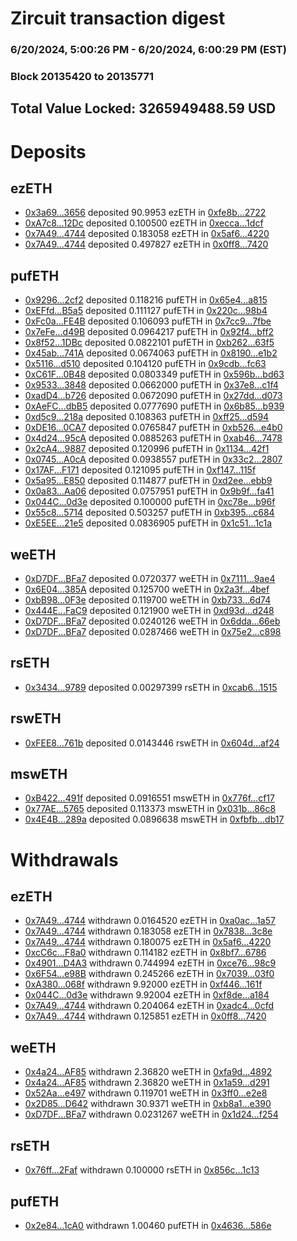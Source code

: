 # Zircuit transaction digest
### 6/20/2024, 5:00:26 PM - 6/20/2024, 6:00:29 PM (EST)
### Block 20135420 to 20135771

## Total Value Locked: 3265949488.59 USD

# Deposits
## ezETH
- [0x3a69...3656](https://etherscan.io/address/0x3a6964CcaA0d06D1d3a31e637da89B7A25153656) deposited 90.9953 ezETH in [0xfe8b...2722](https://etherscan.io/tx/0x3a6964CcaA0d06D1d3a31e637da89B7A25153656)
- [0xA7c8...12Dc](https://etherscan.io/address/0xA7c89fF2611619d1BC57c3e3D14c652072Ee12Dc) deposited 0.100500 ezETH in [0xecca...1dcf](https://etherscan.io/tx/0xA7c89fF2611619d1BC57c3e3D14c652072Ee12Dc)
- [0x7A49...4744](https://etherscan.io/address/0x7A493Be5c2ce014cD049Bf178a1ac0Db1B434744) deposited 0.183058 ezETH in [0x5af6...4220](https://etherscan.io/tx/0x7A493Be5c2ce014cD049Bf178a1ac0Db1B434744)
- [0x7A49...4744](https://etherscan.io/address/0x7A493Be5c2ce014cD049Bf178a1ac0Db1B434744) deposited 0.497827 ezETH in [0x0ff8...7420](https://etherscan.io/tx/0x7A493Be5c2ce014cD049Bf178a1ac0Db1B434744)
## pufETH
- [0x9296...2cf2](https://etherscan.io/address/0x9296E96459729a3a0c4b2dca5C937A29aF202cf2) deposited 0.118216 pufETH in [0x65e4...a815](https://etherscan.io/tx/0x9296E96459729a3a0c4b2dca5C937A29aF202cf2)
- [0xEFfd...B5a5](https://etherscan.io/address/0xEFfdBC85c2fF462fec09c3b0ce3e2A48CA54B5a5) deposited 0.111127 pufETH in [0x220c...98b4](https://etherscan.io/tx/0xEFfdBC85c2fF462fec09c3b0ce3e2A48CA54B5a5)
- [0xFc0a...FE4B](https://etherscan.io/address/0xFc0ad5A260C7d868Da07D193E05549F4275CFE4B) deposited 0.106093 pufETH in [0x7cc9...7fbe](https://etherscan.io/tx/0xFc0ad5A260C7d868Da07D193E05549F4275CFE4B)
- [0x7eFe...d49B](https://etherscan.io/address/0x7eFe093B5B6718b594320aF099e5e2Ef805dd49B) deposited 0.0964217 pufETH in [0x92f4...bff2](https://etherscan.io/tx/0x7eFe093B5B6718b594320aF099e5e2Ef805dd49B)
- [0x8f52...1DBc](https://etherscan.io/address/0x8f529128d78185e2Af3Ecd844b5324c19f5a1DBc) deposited 0.0822101 pufETH in [0xb262...63f5](https://etherscan.io/tx/0x8f529128d78185e2Af3Ecd844b5324c19f5a1DBc)
- [0x45ab...741A](https://etherscan.io/address/0x45abcA4B94e49c3077A3b6Ed8bFDb3a9BE5A741A) deposited 0.0674063 pufETH in [0x8190...e1b2](https://etherscan.io/tx/0x45abcA4B94e49c3077A3b6Ed8bFDb3a9BE5A741A)
- [0x5116...d510](https://etherscan.io/address/0x5116A393e9458b6530f2940fFF38Abbe8CA1d510) deposited 0.104120 pufETH in [0x9cdb...fc63](https://etherscan.io/tx/0x5116A393e9458b6530f2940fFF38Abbe8CA1d510)
- [0xC61F...0B48](https://etherscan.io/address/0xC61F33B912214211c328E9CD6446Bc84a2F10B48) deposited 0.0803349 pufETH in [0x596b...bd63](https://etherscan.io/tx/0xC61F33B912214211c328E9CD6446Bc84a2F10B48)
- [0x9533...3848](https://etherscan.io/address/0x953307d225850F6f8C0e443d73b51F58f0753848) deposited 0.0662000 pufETH in [0x37e8...c1f4](https://etherscan.io/tx/0x953307d225850F6f8C0e443d73b51F58f0753848)
- [0xadD4...b726](https://etherscan.io/address/0xadD4183B1E6F1103166fA94289b841781db4b726) deposited 0.0672090 pufETH in [0x27dd...d073](https://etherscan.io/tx/0xadD4183B1E6F1103166fA94289b841781db4b726)
- [0xAeFC...dbB5](https://etherscan.io/address/0xAeFC84c6A24f0D3054D9bc2B1e8e85996308dbB5) deposited 0.0777690 pufETH in [0x6b85...b939](https://etherscan.io/tx/0xAeFC84c6A24f0D3054D9bc2B1e8e85996308dbB5)
- [0xd5c9...218a](https://etherscan.io/address/0xd5c9710724cd303e99ad3568c78EE6B7dca2218a) deposited 0.108363 pufETH in [0xff25...d594](https://etherscan.io/tx/0xd5c9710724cd303e99ad3568c78EE6B7dca2218a)
- [0xDE16...0CA7](https://etherscan.io/address/0xDE16b63BCcB2778831a3Cbb4b420266690A80CA7) deposited 0.0765847 pufETH in [0xb526...e4b0](https://etherscan.io/tx/0xDE16b63BCcB2778831a3Cbb4b420266690A80CA7)
- [0x4d24...95cA](https://etherscan.io/address/0x4d240e68ca454CFdA470c9024BC4cC0B965e95cA) deposited 0.0885263 pufETH in [0xab46...7478](https://etherscan.io/tx/0x4d240e68ca454CFdA470c9024BC4cC0B965e95cA)
- [0x2cA4...9887](https://etherscan.io/address/0x2cA4dDaF8Dcc712504D993F73Ba22D5021009887) deposited 0.120996 pufETH in [0x1134...42f1](https://etherscan.io/tx/0x2cA4dDaF8Dcc712504D993F73Ba22D5021009887)
- [0x0745...A0cA](https://etherscan.io/address/0x0745736aAdc1270c44E82DCF5EE3b3Af79A2A0cA) deposited 0.0938557 pufETH in [0x33c2...2807](https://etherscan.io/tx/0x0745736aAdc1270c44E82DCF5EE3b3Af79A2A0cA)
- [0x17AF...F171](https://etherscan.io/address/0x17AF255d894e789D6785C24E5C3E198f3087F171) deposited 0.121095 pufETH in [0xf147...115f](https://etherscan.io/tx/0x17AF255d894e789D6785C24E5C3E198f3087F171)
- [0x5a95...E850](https://etherscan.io/address/0x5a955de0F27E54b02E0248DF3094A76dE8C4E850) deposited 0.114877 pufETH in [0xd2ee...ebb9](https://etherscan.io/tx/0x5a955de0F27E54b02E0248DF3094A76dE8C4E850)
- [0x0a83...Aa06](https://etherscan.io/address/0x0a839A3f8e78a34Ac6d64Bb0C1AdC11372f0Aa06) deposited 0.0757951 pufETH in [0x9b9f...fa41](https://etherscan.io/tx/0x0a839A3f8e78a34Ac6d64Bb0C1AdC11372f0Aa06)
- [0x044C...0d3e](https://etherscan.io/address/0x044Cfe55E8dc1C0BCC50dEaE8d49cEd47AEf0d3e) deposited 0.100000 pufETH in [0xc78e...b96f](https://etherscan.io/tx/0x044Cfe55E8dc1C0BCC50dEaE8d49cEd47AEf0d3e)
- [0x55c8...5714](https://etherscan.io/address/0x55c86fdFFe4Beb04100c3530B9698A4DD96d5714) deposited 0.503257 pufETH in [0xb395...c684](https://etherscan.io/tx/0x55c86fdFFe4Beb04100c3530B9698A4DD96d5714)
- [0xE5EE...21e5](https://etherscan.io/address/0xE5EE73c737401F1696D2cB463d4c32C632DF21e5) deposited 0.0836905 pufETH in [0x1c51...1c1a](https://etherscan.io/tx/0xE5EE73c737401F1696D2cB463d4c32C632DF21e5)
## weETH
- [0xD7DF...BFa7](https://etherscan.io/address/0xD7DF7E085214743530afF339aFC420c7c720BFa7) deposited 0.0720377 weETH in [0x7111...9ae4](https://etherscan.io/tx/0xD7DF7E085214743530afF339aFC420c7c720BFa7)
- [0x6E04...385A](https://etherscan.io/address/0x6E04697da399547c94d2a201B4dab57A4a5A385A) deposited 0.125700 weETH in [0x2a3f...4bef](https://etherscan.io/tx/0x6E04697da399547c94d2a201B4dab57A4a5A385A)
- [0xbB98...0F3e](https://etherscan.io/address/0xbB98Ba2C09c20eCFD9E1dB8c4D832Be8BC150F3e) deposited 0.119700 weETH in [0xb733...6d74](https://etherscan.io/tx/0xbB98Ba2C09c20eCFD9E1dB8c4D832Be8BC150F3e)
- [0x444E...FaC9](https://etherscan.io/address/0x444ECf5Ed688F1e27e7B38D46BEDb02e5152FaC9) deposited 0.121900 weETH in [0xd93d...d248](https://etherscan.io/tx/0x444ECf5Ed688F1e27e7B38D46BEDb02e5152FaC9)
- [0xD7DF...BFa7](https://etherscan.io/address/0xD7DF7E085214743530afF339aFC420c7c720BFa7) deposited 0.0240126 weETH in [0x6dda...66eb](https://etherscan.io/tx/0xD7DF7E085214743530afF339aFC420c7c720BFa7)
- [0xD7DF...BFa7](https://etherscan.io/address/0xD7DF7E085214743530afF339aFC420c7c720BFa7) deposited 0.0287466 weETH in [0x75e2...c898](https://etherscan.io/tx/0xD7DF7E085214743530afF339aFC420c7c720BFa7)
## rsETH
- [0x3434...9789](https://etherscan.io/address/0x34349c5569e7B846c3558961552D2202760A9789) deposited 0.00297399 rsETH in [0xcab6...1515](https://etherscan.io/tx/0x34349c5569e7B846c3558961552D2202760A9789)
## rswETH
- [0xFEE8...761b](https://etherscan.io/address/0xFEE8cc6D6c058b6DdA238Df34a0dbcEC3dd9761b) deposited 0.0143446 rswETH in [0x604d...af24](https://etherscan.io/tx/0xFEE8cc6D6c058b6DdA238Df34a0dbcEC3dd9761b)
## mswETH
- [0xB422...491f](https://etherscan.io/address/0xB422afe03f9227511C3f3F8E261F39baE9A4491f) deposited 0.0916551 mswETH in [0x776f...cf17](https://etherscan.io/tx/0xB422afe03f9227511C3f3F8E261F39baE9A4491f)
- [0x77AE...5765](https://etherscan.io/address/0x77AE2286d00be5FE4b04CAC3DF59251e54315765) deposited 0.113373 mswETH in [0x031b...86c8](https://etherscan.io/tx/0x77AE2286d00be5FE4b04CAC3DF59251e54315765)
- [0x4E4B...289a](https://etherscan.io/address/0x4E4B370d6F692527155995D402d5D8ea1858289a) deposited 0.0896638 mswETH in [0xfbfb...db17](https://etherscan.io/tx/0x4E4B370d6F692527155995D402d5D8ea1858289a)
# Withdrawals
## ezETH
- [0x7A49...4744](https://etherscan.io/address/0x7A493Be5c2ce014cD049Bf178a1ac0Db1B434744) withdrawn 0.0164520 ezETH in [0xa0ac...1a57](https://etherscan.io/tx/0x7A493Be5c2ce014cD049Bf178a1ac0Db1B434744)
- [0x7A49...4744](https://etherscan.io/address/0x7A493Be5c2ce014cD049Bf178a1ac0Db1B434744) withdrawn 0.183058 ezETH in [0x7838...3c8e](https://etherscan.io/tx/0x7A493Be5c2ce014cD049Bf178a1ac0Db1B434744)
- [0x7A49...4744](https://etherscan.io/address/0x7A493Be5c2ce014cD049Bf178a1ac0Db1B434744) withdrawn 0.180075 ezETH in [0x5af6...4220](https://etherscan.io/tx/0x7A493Be5c2ce014cD049Bf178a1ac0Db1B434744)
- [0xcC6c...F8a0](https://etherscan.io/address/0xcC6c7Da5012177fdE6f6E0C75c75909077c2F8a0) withdrawn 0.114182 ezETH in [0x8bf7...6786](https://etherscan.io/tx/0xcC6c7Da5012177fdE6f6E0C75c75909077c2F8a0)
- [0x4901...D4A3](https://etherscan.io/address/0x4901bf6023685269A548958E2da9cA2746BfD4A3) withdrawn 0.744994 ezETH in [0xce76...98c9](https://etherscan.io/tx/0x4901bf6023685269A548958E2da9cA2746BfD4A3)
- [0x6F54...e98B](https://etherscan.io/address/0x6F5473Bf6f4518037784206000f4d5347c48e98B) withdrawn 0.245266 ezETH in [0x7039...03f0](https://etherscan.io/tx/0x6F5473Bf6f4518037784206000f4d5347c48e98B)
- [0xA380...068f](https://etherscan.io/address/0xA3806615DC7744445B42E96Fe2Eb764EC386068f) withdrawn 9.92000 ezETH in [0xf446...161f](https://etherscan.io/tx/0xA3806615DC7744445B42E96Fe2Eb764EC386068f)
- [0x044C...0d3e](https://etherscan.io/address/0x044Cfe55E8dc1C0BCC50dEaE8d49cEd47AEf0d3e) withdrawn 9.92004 ezETH in [0xf8de...a184](https://etherscan.io/tx/0x044Cfe55E8dc1C0BCC50dEaE8d49cEd47AEf0d3e)
- [0x7A49...4744](https://etherscan.io/address/0x7A493Be5c2ce014cD049Bf178a1ac0Db1B434744) withdrawn 0.204064 ezETH in [0xadc4...0cfd](https://etherscan.io/tx/0x7A493Be5c2ce014cD049Bf178a1ac0Db1B434744)
- [0x7A49...4744](https://etherscan.io/address/0x7A493Be5c2ce014cD049Bf178a1ac0Db1B434744) withdrawn 0.125851 ezETH in [0x0ff8...7420](https://etherscan.io/tx/0x7A493Be5c2ce014cD049Bf178a1ac0Db1B434744)
## weETH
- [0x4a24...AF85](https://etherscan.io/address/0x4a24955a066D837D76A569534236D579891CAF85) withdrawn 2.36820 weETH in [0xfa9d...4892](https://etherscan.io/tx/0x4a24955a066D837D76A569534236D579891CAF85)
- [0x4a24...AF85](https://etherscan.io/address/0x4a24955a066D837D76A569534236D579891CAF85) withdrawn 2.36820 weETH in [0x1a59...d291](https://etherscan.io/tx/0x4a24955a066D837D76A569534236D579891CAF85)
- [0x52Aa...e497](https://etherscan.io/address/0x52Aa899454998Be5b000Ad077a46Bbe360F4e497) withdrawn 0.119701 weETH in [0x3ff0...e2e8](https://etherscan.io/tx/0x52Aa899454998Be5b000Ad077a46Bbe360F4e497)
- [0x2D85...D642](https://etherscan.io/address/0x2D8598F6B3fFa3047faC4Bd85A35CC77E1a3D642) withdrawn 30.9371 weETH in [0xb8a1...e390](https://etherscan.io/tx/0x2D8598F6B3fFa3047faC4Bd85A35CC77E1a3D642)
- [0xD7DF...BFa7](https://etherscan.io/address/0xD7DF7E085214743530afF339aFC420c7c720BFa7) withdrawn 0.0231267 weETH in [0x1d24...f254](https://etherscan.io/tx/0xD7DF7E085214743530afF339aFC420c7c720BFa7)
## rsETH
- [0x76ff...2Faf](https://etherscan.io/address/0x76ff728f2A0A8766f7427B489d9465C52deE2Faf) withdrawn 0.100000 rsETH in [0x856c...1c13](https://etherscan.io/tx/0x76ff728f2A0A8766f7427B489d9465C52deE2Faf)
## pufETH
- [0x2e84...1cA0](https://etherscan.io/address/0x2e8400CBbDC61173e693aa83f0a71A9640a41cA0) withdrawn 1.00460 pufETH in [0x4636...586e](https://etherscan.io/tx/0x2e8400CBbDC61173e693aa83f0a71A9640a41cA0)
